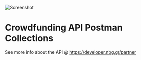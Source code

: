 ![Screenshot](https://microsites.nbg.gr/api.gateway/publicportal/sites/default/files/2018-11/black_logo.jpg) 

# Crowdfunding API Postman Collections

See more info about the API @ https://developer.nbg.gr/partner


